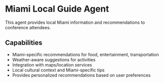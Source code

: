 # Miami Local Guide Agent

This agent provides local Miami information and recommendations to conference attendees.

## Capabilities
* Miami-specific recommendations for food, entertainment, transportation
* Weather-aware suggestions for activities
* Integration with maps/location services
* Local cultural context and Miami-specific tips
* Provides personalized recommendations based on user preferences